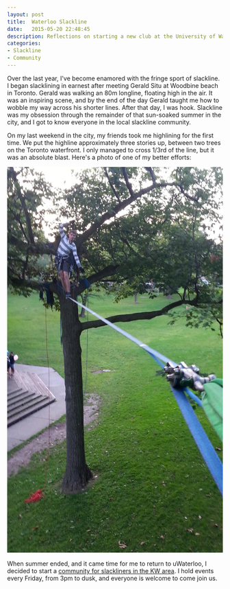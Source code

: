 ```yaml
---
layout: post
title:  Waterloo Slackline
date:   2015-05-20 22:48:45
description: Reflections on starting a new club at the University of Waterloo.
categories:
- Slackline
- Community
---
```


Over the last year, I've become enamored with the fringe sport of slackline. I began slacklining in earnest after meeting Gerald Situ at Woodbine beach in Toronto. Gerald was walking an 80m longline, floating high in the air. It was an inspiring scene, and by the end of the day Gerald taught me how to wobble my way across his shorter lines. After that day, I was hook. Slackline was my obsession through the remainder of that sun-soaked summer in the city, and I got to know everyone in the local slackline community.

On my last weekend in the city, my friends took me highlining for the first time. We put the highline approximately three stories up, between two trees on the Toronto waterfront. I only managed to cross 1/3rd of the line, but it was an absolute blast. Here's a photo of one of my better efforts:

![](/assets/img/midline-photo.jpg)

When summer ended, and it came time for me to return to uWaterloo, I decided to start a [community for slackliners in the KW area](https://www.facebook.com/groups/646764172125480/). I hold events every Friday, from 3pm to dusk, and everyone is welcome to come join us.